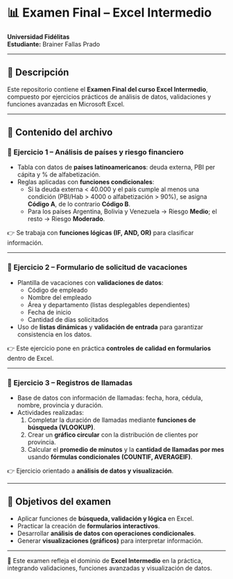 # 📊 Examen Final – Excel Intermedio  

**Universidad Fidélitas**  
**Estudiante:** Brainer Fallas Prado    

---

## 📂 Descripción  

Este repositorio contiene el **Examen Final del curso Excel Intermedio**, compuesto por ejercicios prácticos de análisis de datos, validaciones y funciones avanzadas en Microsoft Excel.  

---

## 📑 Contenido del archivo  

### 🔹 Ejercicio 1 – Análisis de países y riesgo financiero  
- Tabla con datos de **países latinoamericanos**: deuda externa, PBI per cápita y % de alfabetización.  
- Reglas aplicadas con **funciones condicionales**:  
  - Si la deuda externa < 40.000 y el país cumple al menos una condición (PBI/Hab > 4000 o alfabetización > 90%), se asigna **Código A**, de lo contrario **Código B**.  
  - Para los países Argentina, Bolivia y Venezuela → Riesgo **Medio**; el resto → Riesgo **Moderado**.  

👉 Se trabaja con **funciones lógicas (IF, AND, OR)** para clasificar información.  

---

### 🔹 Ejercicio 2 – Formulario de solicitud de vacaciones  
- Plantilla de vacaciones con **validaciones de datos**:  
  - Código de empleado  
  - Nombre del empleado  
  - Área y departamento (listas desplegables dependientes)  
  - Fecha de inicio  
  - Cantidad de días solicitados  
- Uso de **listas dinámicas** y **validación de entrada** para garantizar consistencia en los datos.  

👉 Este ejercicio pone en práctica **controles de calidad en formularios** dentro de Excel.  

---

### 🔹 Ejercicio 3 – Registros de llamadas  
- Base de datos con información de llamadas: fecha, hora, cédula, nombre, provincia y duración.  
- Actividades realizadas:  
  1. Completar la duración de llamadas mediante **funciones de búsqueda (VLOOKUP)**.  
  2. Crear un **gráfico circular** con la distribución de clientes por provincia.  
  3. Calcular el **promedio de minutos** y la **cantidad de llamadas por mes** usando **fórmulas condicionales (COUNTIF, AVERAGEIF)**.  

👉 Ejercicio orientado a **análisis de datos y visualización**.  

---

## 🎯 Objetivos del examen  

- Aplicar funciones de **búsqueda, validación y lógica** en Excel.  
- Practicar la creación de **formularios interactivos**.  
- Desarrollar **análisis de datos con operaciones condicionales**.  
- Generar **visualizaciones (gráficos)** para interpretar información.  

---

📎 Este examen refleja el dominio de **Excel Intermedio** en la práctica, integrando validaciones, funciones avanzadas y visualización de datos.  
